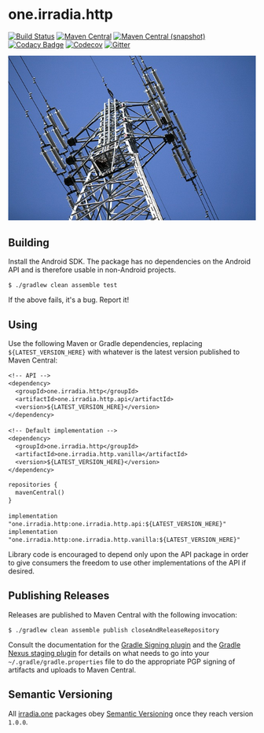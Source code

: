 one.irradia.http
===

[![Build Status](https://img.shields.io/travis/irradia/one.irradia.http.svg?style=flat-square)](https://travis-ci.org/irradia/one.irradia.http)
[![Maven Central](https://img.shields.io/maven-central/v/one.irradia.http/one.irradia.http.api.svg?style=flat-square)](http://search.maven.org/#search%7Cga%7C1%7Cg%3A%22one.irradia.http%22)
[![Maven Central (snapshot)](https://img.shields.io/nexus/s/https/oss.sonatype.org/one.irradia.http/one.irradia.http.api.svg?style=flat-square)](https://oss.sonatype.org/content/repositories/snapshots/one.irradia.http/)
[![Codacy Badge](https://img.shields.io/codacy/grade/2f6530bb221e4aecacee47d125cdcd04.svg?style=flat-square)](https://www.codacy.com/app/github_79/one.irradia.http?utm_source=github.com&amp;utm_medium=referral&amp;utm_content=irradia/one.irradia.http&amp;utm_campaign=Badge_Grade)
[![Codecov](https://img.shields.io/codecov/c/github/irradia/one.irradia.http.svg?style=flat-square)](https://codecov.io/gh/irradia/one.irradia.http)
[![Gitter](https://badges.gitter.im/irradia-org/community.svg)](https://gitter.im/irradia-org/community?utm_source=badge&utm_medium=badge&utm_campaign=pr-badge)

![http](./src/site/resources/http.jpg?raw=true)

## Building

Install the Android SDK. The package has no dependencies on the
Android API and is therefore usable in non-Android projects.

```
$ ./gradlew clean assemble test
```

If the above fails, it's a bug. Report it!

## Using

Use the following Maven or Gradle dependencies, replacing `${LATEST_VERSION_HERE}` with
whatever is the latest version published to Maven Central:

```
<!-- API -->
<dependency>
  <groupId>one.irradia.http</groupId>
  <artifactId>one.irradia.http.api</artifactId>
  <version>${LATEST_VERSION_HERE}</version>
</dependency>

<!-- Default implementation -->
<dependency>
  <groupId>one.irradia.http</groupId>
  <artifactId>one.irradia.http.vanilla</artifactId>
  <version>${LATEST_VERSION_HERE}</version>
</dependency>
```

```
repositories {
  mavenCentral()
}

implementation "one.irradia.http:one.irradia.http.api:${LATEST_VERSION_HERE}"
implementation "one.irradia.http:one.irradia.http.vanilla:${LATEST_VERSION_HERE}"
```

Library code is encouraged to depend only upon the API package in order to give consumers
the freedom to use other implementations of the API if desired.

## Publishing Releases

Releases are published to Maven Central with the following invocation:

```
$ ./gradlew clean assemble publish closeAndReleaseRepository
```

Consult the documentation for the [Gradle Signing plugin](https://docs.gradle.org/current/userguide/signing_plugin.html)
and the [Gradle Nexus staging plugin](https://github.com/Codearte/gradle-nexus-staging-plugin/) for
details on what needs to go into your `~/.gradle/gradle.properties` file to do the appropriate
PGP signing of artifacts and uploads to Maven Central.

## Semantic Versioning

All [irradia.one](https://www.irradia.one) packages obey [Semantic Versioning](https://www.semver.org)
once they reach version `1.0.0`.
